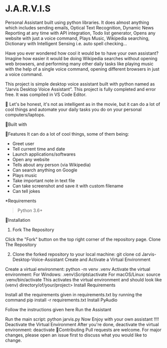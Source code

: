 # J.A.R.V.I.S
Personal Assistant built using python libraries. It does almost anything which includes sending emails, Optical Text Recognition, Dynamic News Reporting at any time with API integration, Todo list generator, Opens any website with just a voice command, Plays Music, Wikipedia searching, Dictionary with Intelligent Sensing i.e. auto spell checking…

Have you ever wondered how cool it would be to have your own assistant? Imagine how easier it would be doing Wikipedia searches without opening web browsers, and performing many other daily tasks like playing music with the help of a single voice command, opening different browsers in just a voice command.

This project is simple desktop voice assistant built with python named as “Jarvis Desktop Voice Assistant”. This project is fully completed and error free. It was compiled in VS Code Editor.

🔸 Let's be honest, it's not as intelligent as in the movie, but it can do a lot of cool things and automate your daily tasks you do on your personal computers/laptops.

📌Built with


📌Features
It can do a lot of cool things, some of them being:

* Greet user
* Tell current time and date
* Launch applications/softwares
* Open any website
* Tells about any person (via Wikipedia)
* Can search anything on Google
* Plays music
* Take important note in text file
* Can take screenshot and save it with custom filename
* Can tell jokes

*Requirements
  >Python 3.6+

📌Installation
1. Fork The Repository

Click the "Fork" button on the top right corner of the repository page.
Clone The Repository

2. Clone the forked repository to your local machine:
git clone <URL>
cd Jarvis-Desktop-Voice-Assistant
Create and Activate a Virtual Environment

Create a virtual environment:
python -m venv .venv
Activate the virtual environment:
For Windows:
.venv\Scripts\activate
For macOS/Linux:
source .venv/bin/activate
This activates the virtual environment and should look like (venv) directory/of/your/project>
Install Requirements

Install all the requirements given in requirements.txt by running the command pip install -r requirements.txt
Install PyAudio

Follow the instructions given here
Run the Assistant

Run the main script:
python jarvis.py
Now Enjoy with your own assistant !!!!
Deactivate the Virtual Environment
After you're done, deactivate the virtual environment:
deactivate
📌Contributing
Pull requests are welcome. For major changes, please open an issue first to discuss what you would like to change.
